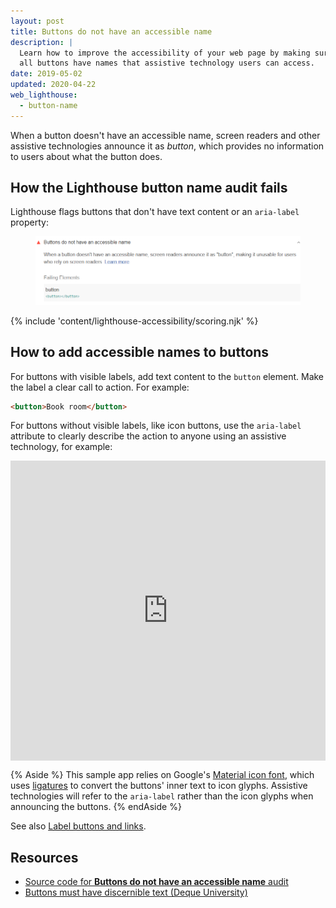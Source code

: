 ```yaml
---
layout: post
title: Buttons do not have an accessible name
description: |
  Learn how to improve the accessibility of your web page by making sure that
  all buttons have names that assistive technology users can access.
date: 2019-05-02
updated: 2020-04-22
web_lighthouse:
  - button-name
---
```


When a button doesn't have an accessible name,
screen readers and other assistive technologies announce it as _button_,
which provides no information to users about what the button does.

## How the Lighthouse button name audit fails

Lighthouse flags buttons that don't have text content or an `aria-label` property:

<figure class="w-figure">
  <img class="w-screenshot" src="button-name.png" alt="Lighthouse audit showing buttons do not have an accessible name">
</figure>

{% include 'content/lighthouse-accessibility/scoring.njk' %}

## How to add accessible names to buttons

For buttons with visible labels,
add text content to the `button` element.
Make the label a clear call to action.
For example:

```html
<button>Book room</button>
```

For buttons without visible labels, like icon buttons,
use the `aria-label` attribute to clearly describe the action
to anyone using an assistive technology, for example:

<div class="glitch-embed-wrap" style="height: 480px; width: 100%;">
  <iframe
    src="https://glitch.com/embed/#!/embed/lh-button-name?path=index.html&previewSize=0"
    alt="lh-button-name on Glitch"
    style="height: 100%; width: 100%; border: 0;">
  </iframe>
</div>

{% Aside %}
This sample app relies on Google's
[Material icon font](https://google.github.io/material-design-icons/),
which uses [ligatures](https://alistapart.com/article/the-era-of-symbol-fonts/)
to convert the buttons' inner text to icon glyphs.
Assistive technologies will refer to the `aria-label`
rather than the icon glyphs when announcing the buttons.
{% endAside %}

See also [Label buttons and links](/labels-and-text-alternatives#label-buttons-and-links).

## Resources

- [Source code for **Buttons do not have an accessible name** audit](https://github.com/GoogleChrome/lighthouse/blob/master/lighthouse-core/audits/accessibility/button-name.js)
- [Buttons must have discernible text (Deque University)](https://dequeuniversity.com/rules/axe/3.3/button-name)

